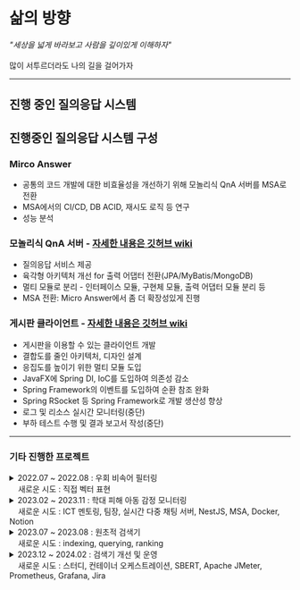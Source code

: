 # 삶의 방향
_"세상을 넓게 바라보고 사람을 깊이있게 이해하자"_
<br> <br> 많이 서투르더라도 나의 길을 걸어가자
<hr> 

## 진행 중인 질의응답 시스템 
<!--
|          | 목표                                                                                   |
| -------- | ------------------------------------------------------------------------------------- |
| 학습      | 해보면서 배우자!                                                                         |
| 협업      | 적극적인 코드 리뷰, JavaDoc으로 문서화, 깃허브(위키, 이슈, 프로젝트)로 진행 과정 공유                |
| PM       | 프로젝트의 진행 상황과 방향에 대한 팀원들 이해 동기화, 서로에 대한 이해도 향상, 프로젝트 간 일정 관리     |
| 설계 전환  | 전통적 모놀리식 설계, 모듈러 모놀리식 설계, MSA 전환                                            |
| 트랜잭션   | 락, MVCC, 격리수준에 대한 다양한 시도와 성능 측정                                              |
| DB 전환   | 육각형 아키텍처와 saga 패턴으로 손쉽게 MySQL(JPA <-> MyBatis) <-> MongoDB 전환                 |
| 코드 검증  | 단위 테스트와 통합 테스트들을 활용하여 품질 보장                                                |
| CI/CD    | 마이크로서비스에 적용                                                                      |
| 성능 체크  | 부하테스트에 대한 결과 보고서 작성                                                           |
| 모니터링   | 리소스와 로그에 대해 수집, 전송, 가공, 표현                                                   |
--> 

## 진행중인 질의응답 시스템 구성
### Mirco Answer
- 공통의 코드 개발에 대한 비효율성을 개선하기 위해 모놀리식 QnA 서버를 MSA로 전환
- MSA에서의 CI/CD, DB ACID, 재시도 로직 등 연구
- 성능 분석 

### 모놀리식 QnA 서버 - [자세한 내용은 깃허브 wiki](https://github.com/Does-It-Matters/my-health-block-ap-server/wiki)
- 질의응답 서비스 제공
- 육각형 아키텍처 개선 for 출력 어댑터 전환(JPA/MyBatis/MongoDB)
- 멀티 모듈로 분리 - 인터페이스 모듈, 구현체 모듈, 출력 어댑터 모듈 분리 등
- MSA 전환: Micro Answer에서 좀 더 확장성있게 진행 

### 게시판 클라이언트 - [자세한 내용은 깃허브 wiki](https://github.com/Does-It-Matters/medical-qna-client/wiki)
- 게시판을 이용할 수 있는 클라이언트 개발
- 결합도를 줄인 아키텍처, 디자인 설계
- 응집도를 높이기 위한 멀티 모듈 도입
- JavaFX에 Spring DI, IoC를 도입하여 의존성 감소
- Spring Framework의 이벤트를 도입하여 순환 참조 완화
- Spring RSocket 등 Spring Framework로 개발 생산성 향상
- 로그 및 리소스 실시간 모니터링(중단)
- 부하 테스트 수행 및 결과 보고서 작성(중단)

---

### 기타 진행한 프로젝트
<details>
  <summary> 2022.07 ~ 2022.08 : 우회 비속어 필터링 <br> &nbsp;&nbsp;&nbsp; 새로운 시도 : 직접 벡터 표현 </summary>

|항목| 내용|
|----|-----|
|목표|벡터에 대한 이해|
|개요| 비속어 집합 내 단어와 유사한 우회 표현 탐지 모듈 개발|
|핵심 내용| 1) 모양이 유사한 음소, 기호, 숫자 등을 유사한 벡터로 표현 <br> 2) 학습 모델을 활용하지 않고 직접 벡터로 표현<br>3) 코사인 유사도로 비속어 유사도 판단|
|예시| [1, 0.5, 0.5, 0.5, 0, 0, 0,  ..., 0] -> ㅇ <br> [0.5, 1, 0.5, 0.5, 0, 0, 0,  ..., 0] -> 0|
</details>

<details>
  <summary> 2023.02 ~ 2023.11 : 학대 피해 아동 감정 모니터링 <br> &nbsp;&nbsp;&nbsp; 새로운 시도 : ICT 멘토링, 팀장, 실시간 다중 채팅 서버, NestJS, MSA, Docker, Notion </summary>

|항목| 내용|
|----|-----|
|목표| 자연어 처리 학습 모델을 활용해서 사회에 도움이 되는 팀 프로젝트 기획, 개발, 협업 |
|개요| - 아동<br> chat gpt 모델과 채팅 <br><br> - 전문가<br> 감성 분석 모델이 아동의 채팅을 분석한 결과를 모니터링<br> 필요시 아동과 채팅 상담|
|수행 내용| 1) MSA 고려한 백엔드 설계 <br> 2) NestJS, Flask 활용하여 서버 구현 <br> 3) Redis, Socket.io 활용하여 다중 채팅 서버 구현 <br> 4) Docker로 컨테이너 이미지 빌드 |
|서버<br>(서비스)| 메인 서버(API 서버), 감성 분석 서버, 챗봇 채팅 서버, 아동과 전문가 채팅 서버|
|언어| TypeScript, JavaScript, Python|
|기타| MySQL, TypeORM, Notion, GitLab|
</details>

<details>
  <summary> 2023.07 ~ 2023.08 : 원초적 검색기 <br> &nbsp;&nbsp;&nbsp; 새로운 시도 : indexing, querying, ranking </summary>

|항목| 내용|
|----|-----|
|목표|검색엔진에 대한 이해|
|개요| 형태소를 바탕으로 검색하는 원초적인 검색기 |
|수행 내용| 1) indexing: 문서 테이블과 형태소 기반 역색인 테이블에 저장 <br> 2) querying: 형태소 기반으로 사용자 검색 문장(쿼리) 분석 <br> 3) ranking: 찾은 문서들 중 TF-IDF와 벡터 거리 계산으로 사용자 쿼리와 관련도 계산|
|서버<br>(서비스)| 메인 서버, 형태소 분석 서버, ranking 서버|
|언어| TypeScript, Python|
|기타| NestJS, Flask, MySQL|
|참고 도서|'검색을 위한 딥러닝' 토마소 테오필리 저|
</details>

<details>
  <summary> 2023.12 ~ 2024.02 : 검색기 개선 및 운영 <br> &nbsp;&nbsp;&nbsp; 새로운 시도 : 스터디, 컨테이너 오케스트레이션, SBERT, Apache JMeter, Prometheus, Grafana, Jira </summary>

|항목| 내용|
|----|-----|
|목표|안정적 서버 운용|
|개요| 1) 기존 원초적 검색기에 SBERT 적용 <br> 2) 가용성을 위한 컨테이너 운영, 모니터링, 부하 테스트 <br> 2) 스터디식으로 공유(Jira, Notion)|
|수행 내용| 1) SBERT: 사용자 쿼리와 문서를 TF-IDF가 아닌 문맥 의미로 임베딩 <br> 2) 컨테이너: 도커로 이미지 빌드, Rancher Desktop로 운영 <br> 3) 모니터링: Prometheus, Grafana로 메트릭 모니터링 <br> 4) 부하 테스트: Apache JMeter로 사용자 요청 테스트 <br> 5) 스터디: 다양한 관심 분야(NLP, 컨테이너 등), 프로젝트 진행 상황 공유 |
|참고 도서|'쿠버네티스 교과서' 엘튼 스톤맨 저|
</details>
